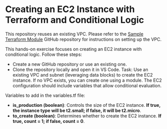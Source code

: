 # Creating an EC2 Instance with Terraform and Conditional Logic

This repository reuses an existing VPC. Please refer to the [Sample Terraform Module](https://github.com/tcwong2024/Sample-Terraform-Module) GitHub repository for instructions on setting up the VPC.

This hands-on exercise focuses on creating an EC2 instance with conditional logic. Follow these steps:
* Create a new GitHub repository or use an existing one.
* Clone the repository locally and open it in VS Code.
Task: Use an existing VPC and subnet (leveraging data blocks) to create the EC2 instance. If no VPC exists, you can create one using a module. The EC2 configuration should include variables that allow conditional evaluation.

Variables to add in the variables.tf file:
* **is_production (boolean)**: Controls the size of the EC2 instance. **If true, the instance type will be t2.small; if false, it will be t2.micro**.
* **to_create (boolean)**: Determines whether to create the EC2 instance. **If true, count = 1; if false, count = 0**.
